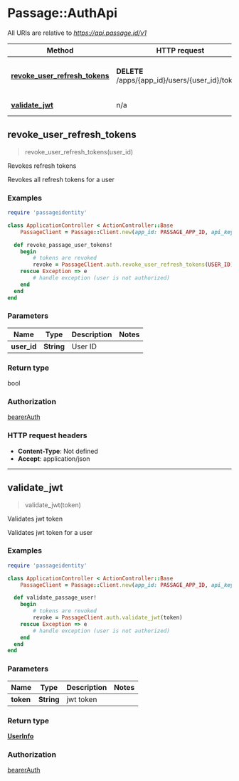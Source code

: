 # Passage::AuthApi

All URIs are relative to *https://api.passage.id/v1*

| Method | HTTP request | Description |
| ------ | ------------ | ----------- |
| [**revoke_user_refresh_tokens**](TokensApi.md#revoke_user_refresh_tokens) | **DELETE** /apps/{app_id}/users/{user_id}/tokens | **Deprecated:** Revokes refresh tokens |
| [**validate_jwt**](TokensApi.md#validate_jwt) | n/a | Validates jwt token


## revoke_user_refresh_tokens

> revoke_user_refresh_tokens(user_id)

Revokes refresh tokens

Revokes all refresh tokens for a user

### Examples

```ruby
require 'passageidentity'

class ApplicationController < ActionController::Base
    PassageClient = Passage::Client.new(app_id: PASSAGE_APP_ID, api_key: PASSAGE_API_KEY)

  def revoke_passage_user_tokens!
    begin
        # tokens are revoked
        revoke = PassageClient.auth.revoke_user_refresh_tokens(USER_ID)
    rescue Exception => e
        # handle exception (user is not authorized)
    end
  end
end
```


### Parameters

| Name | Type | Description | Notes |
| ---- | ---- | ----------- | ----- |
| **user_id** | **String** | User ID |  |

### Return type

bool

### Authorization

[bearerAuth](../README.md#bearerAuth)

### HTTP request headers

- **Content-Type**: Not defined
- **Accept**: application/json

---


## validate_jwt

> validate_jwt(token)

Validates jwt token

Validates jwt token for a user

### Examples

```ruby
require 'passageidentity'

class ApplicationController < ActionController::Base
    PassageClient = Passage::Client.new(app_id: PASSAGE_APP_ID, api_key: PASSAGE_API_KEY)

  def validate_passage_user!
    begin
        # tokens are revoked
        revoke = PassageClient.auth.validate_jwt(token)
    rescue Exception => e
        # handle exception (user is not authorized)
    end
  end
end
```

### Parameters

| Name | Type | Description | Notes |
| ---- | ---- | ----------- | ----- |
| **token** | **String** | jwt token |  |

### Return type

[**UserInfo**](UserInfo.md)

### Authorization

[bearerAuth](../README.md#bearerAuth)

